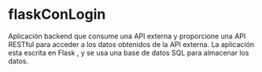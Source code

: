 # flaskConLogin
Aplicación backend que consume una API externa y proporcione una API RESTful para acceder a los datos obtenidos de la API externa. La aplicación esta escrita en  Flask , y se usa una base de datos SQL para almacenar los datos.
